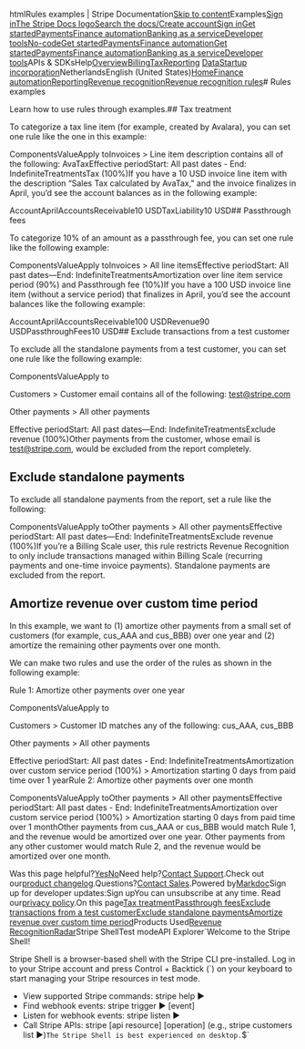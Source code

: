htmlRules examples | Stripe Documentation[Skip to content](#main-content)Examples[Sign in](https://dashboard.stripe.com/login?redirect=https%3A%2F%2Fdocs.stripe.com%2Frevenue-recognition%2Frules%2Fexamples)[The Stripe Docs logo](/)[Search the docs/](#)[Create account](https://dashboard.stripe.com/register)[Sign in](https://dashboard.stripe.com/login?redirect=https%3A%2F%2Fdocs.stripe.com%2Frevenue-recognition%2Frules%2Fexamples)[Get started](/get-started)[Payments](/payments)[Finance automation](/finance-automation)[Banking as a service](/financial-services)[Developer tools](/development)[No-code](/no-code)[Get started](/get-started)[Payments](/payments)[Finance automation](/finance-automation)[](#)[Get started](/get-started)[Payments](/payments)[Finance automation](/finance-automation)[Banking as a service](/financial-services)[Developer tools](/development)[](#)APIs & SDKsHelp[Overview](/docs/finance-automation)[Billing](#)[Tax](#)[Reporting](#)
[Data](#)[Startup incorporation](#)NetherlandsEnglish (United States)[](#)[](#)[Home](/docs)[Finance automation](/docs/finance-automation)[Reporting](/docs/stripe-reports)[Revenue recognition](/docs/revenue-recognition)[Revenue recognition rules](/docs/revenue-recognition/rules)# Rules examples

Learn how to use rules through examples.## Tax treatment

To categorize a tax line item (for example, created by Avalara), you can set one rule like the one in this example:

ComponentsValueApply toInvoices > Line item description contains all of the following: AvaTaxEffective periodStart: All past dates - End: IndefiniteTreatmentsTax (100%)If you have a 10 USD invoice line item with the description “Sales Tax calculated by AvaTax," and the invoice finalizes in April, you’d see the account balances as in the following example:

AccountAprilAccountsReceivable10 USDTaxLiability10 USD## Passthrough fees

To categorize 10% of an amount as a passthrough fee, you can set one rule like the following example:

ComponentsValueApply toInvoices > All line itemsEffective periodStart: All past dates—End: IndefiniteTreatmentsAmortization over line item service period (90%) and Passthrough fee (10%)If you have a 100 USD invoice line item (without a service period) that finalizes in April, you’d see the account balances like the following example:

AccountAprilAccountsReceivable100 USDRevenue90 USDPassthroughFees10 USD## Exclude transactions from a test customer

To exclude all the standalone payments from a test customer, you can set one rule like the following example:

ComponentsValueApply to

Customers > Customer email contains all of the following: test@stripe.com

Other payments > All other payments

Effective periodStart: All past dates—End: IndefiniteTreatmentsExclude revenue (100%)Other payments from the customer, whose email is test@stripe.com, would be excluded from the report completely.

## Exclude standalone payments

To exclude all standalone payments from the report, set a rule like the following:

ComponentsValueApply toOther payments > All other paymentsEffective periodStart: All past dates—End: IndefiniteTreatmentsExclude revenue (100%)If you’re a Billing Scale user, this rule restricts Revenue Recognition to only include transactions managed within Billing Scale (recurring payments and one-time invoice payments). Standalone payments are excluded from the report.

## Amortize revenue over custom time period

In this example, we want to (1) amortize other payments from a small set of customers (for example, cus_AAA and cus_BBB) over one year and (2) amortize the remaining other payments over one month.

We can make two rules and use the order of the rules as shown in the following example:

Rule 1: Amortize other payments over one year

ComponentsValueApply to

Customers > Customer ID matches any of the following: cus_AAA, cus_BBB

Other payments > All other payments

Effective periodStart: All past dates - End: IndefiniteTreatmentsAmortization over custom service period (100%) > Amortization starting 0 days from paid time over 1 yearRule 2: Amortize other payments over one month

ComponentsValueApply toOther payments > All other paymentsEffective periodStart: All past dates - End: IndefiniteTreatmentsAmortization over custom service period (100%) > Amortization starting 0 days from paid time over 1 monthOther payments from cus_AAA or cus_BBB would match Rule 1, and the revenue would be amortized over one year. Other payments from any other customer would match Rule 2, and the revenue would be amortized over one month.

Was this page helpful?[Yes](#)[No](#)Need help?[Contact Support](https://support.stripe.com/).Check out our[product changelog](https://stripe.com/blog/changelog).Questions?[Contact Sales](https://stripe.com/contact/sales).Powered by[Markdoc](https://markdoc.dev)Sign up for developer updates:Sign upYou can unsubscribe at any time. Read our[privacy policy](https://stripe.com/privacy).On this page[Tax treatment](#tax-treatment)[Passthrough fees](#passthrough-fees)[Exclude transactions from a test customer](#exclude-transactions-from-a-test-customer)[Exclude standalone payments](#exclude-standalone-payments)[Amortize revenue over custom time period](#amortize-revenue-over-custom-time-period)Products Used[Revenue Recognition](/billing/revenue-recognition)[Radar](/radar)Stripe ShellTest modeAPI Explorer[](https://stripe.com/docs/stripe-cli#install)`Welcome to the Stripe Shell!

Stripe Shell is a browser-based shell with the Stripe CLI pre-installed. Log in to your
Stripe account and press Control + Backtick (`) on your keyboard to start managing your Stripe
resources in test mode.

- View supported Stripe commands: stripe help ▶️
- Find webhook events: stripe trigger ▶️ [event]
- Listen for webhook events: stripe listen ▶
- Call Stripe APIs: stripe [api resource] [operation] (e.g., stripe customers list ▶️)`The Stripe Shell is best experienced on desktop.`$`
